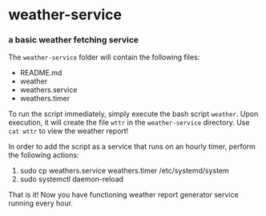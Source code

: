 # weather-service
### a basic weather fetching service


The `weather-service` folder will contain the following files:
- README.md
- weather
- weathers.service
- weathers.timer


To run the script immediately, simply execute the bash script `weather`.
Upon execution, it will create the file `wttr` in the `weather-service` directory.
Use `cat wttr` to view the weather report!

In order to add the script as a service that runs on an hourly timer, perform the following actions:
1. sudo cp weathers.service weathers.timer /etc/systemd/system
2. sudo systemctl daemon-reload


That is it! Now you have functioning weather report generator service running every hour.
